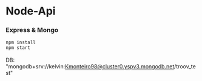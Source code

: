 # Node-Api
### Express & Mongo

`npm install`
<br/> `npm start`
<br/><br/> 
DB: "mongodb+srv://kelvin:Kmonteiro98@cluster0.yspv3.mongodb.net/troov_test"

